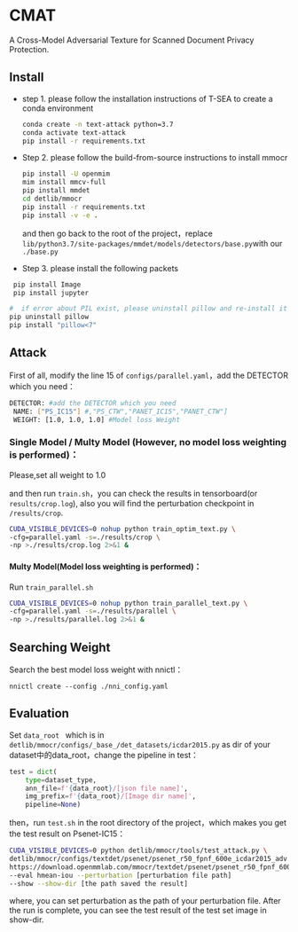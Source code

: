 # CMAT

A Cross-Model Adversarial Texture for Scanned Document Privacy Protection.

## Install

- step 1. please follow the installation instructions of T-SEA to create a conda environment

  ```bash
  conda create -n text-attack python=3.7
  conda activate text-attack
  pip install -r requirements.txt
  ```
- Step 2. please follow the build-from-source instructions to install mmocr

  ```bash
  pip install -U openmim
  mim install mmcv-full
  pip install mmdet
  cd detlib/mmocr
  pip install -r requirements.txt
  pip install -v -e .
  ```

  and then go back to the root of the project，replace `lib/python3.7/site-packages/mmdet/models/detectors/base.py`with our `./base.py`
- Step 3. please install the following packets

```python
 pip install Image
 pip install jupyter

#  if error about PIL exist, please uninstall pillow and re-install it with lower version
pip uninstall pillow
pip install "pillow<7"
```

## Attack 

First of all, modify the line 15 of `configs/parallel.yaml`，add the DETECTOR which you need：

```bash
DETECTOR: #add the DETECTOR which you need
 NAME: ["PS_IC15"] #,"PS_CTW","PANET_IC15","PANET_CTW"]
 WEIGHT: [1.0, 1.0, 1.0] #Model loss Weight
```

### Single Model / Multy Model (However, no model loss weighting is performed)：

Please,set all weight to 1.0

and then run `train.sh`，you can check the results in tensorboard(or `results/crop.log`), also you will find the perturbation checkpoint in `/results/crop`.

```bash
CUDA_VISIBLE_DEVICES=0 nohup python train_optim_text.py \
-cfg=parallel.yaml -s=./results/crop \
-np >./results/crop.log 2>&1 &
```

#### Multy Model(Model loss weighting is performed)：

Run `train_parallel.sh`

```bash
CUDA_VISIBLE_DEVICES=0 nohup python train_parallel_text.py \
-cfg=parallel.yaml -s=./results/parallel \
-np >./results/parallel.log 2>&1 &
```

## Searching Weight

Search the best model loss weight with nnictl：

```
nnictl create --config ./nni_config.yaml 
```

## Evaluation

Set `data_root ` which is in `detlib/mmocr/configs/_base_/det_datasets/icdar2015.py` as dir of your dataset中的data_root，change the pipeline in test：

```python
test = dict(
    type=dataset_type,
    ann_file=f'{data_root}/[json file name]',
    img_prefix=f'{data_root}/[Image dir name]',
    pipeline=None)
```

then，run `test.sh` in the root directory of the project，which makes you get the test result on Psenet-IC15：

```bash
CUDA_VISIBLE_DEVICES=0 python detlib/mmocr/tools/test_attack.py \
detlib/mmocr/configs/textdet/psenet/psenet_r50_fpnf_600e_icdar2015_adv.py \
https://download.openmmlab.com/mmocr/textdet/psenet/psenet_r50_fpnf_600e_icdar2015_pretrain-eefd8fe6.pth \
--eval hmean-iou --perturbation [perturbation file path]
--show --show-dir [the path saved the result]
```

where, you can set perturbation as the path of your perturbation file. After the run is complete, you can see the test result of the test set image in show-dir.
